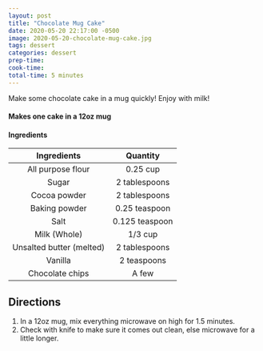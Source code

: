 ```yaml
---
layout: post
title: "Chocolate Mug Cake"
date: 2020-05-20 22:17:00 -0500
image: 2020-05-20-chocolate-mug-cake.jpg
tags: dessert
categories: dessert
prep-time:
cook-time:
total-time: 5 minutes
---
```


Make some chocolate cake in a mug quickly! Enjoy with milk!

#### Makes one cake in a 12oz mug

#### Ingredients

|        Ingredients       |    Quantity    |
|:------------------------:|:--------------:|
|     All purpose flour    |    0.25 cup    |
|           Sugar          |  2 tablespoons |
|       Cocoa powder       |  2 tablespoons |
|       Baking powder      |  0.25 teaspoon |
|           Salt           | 0.125 teaspoon |
|       Milk (Whole)       |     1/3 cup    |
| Unsalted butter (melted) |  2 tablespoons |
|          Vanilla         |   2 teaspoons  |
|      Chocolate chips     |      A few     |

## Directions

1. In a 12oz mug, mix everything microwave on high for 1.5 minutes.
2. Check with knife to make sure it comes out clean, else microwave for a little longer.
